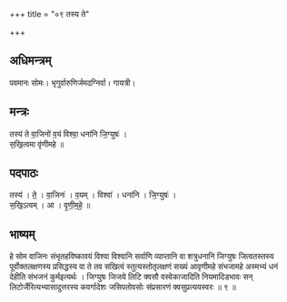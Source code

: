 +++
title = "०९ तस्य ते"

+++
## अधिमन्त्रम्
पवमानः सोमः। भृगुर्वारुणिर्जमदग्निर्वा। गायत्री।

## मन्त्रः
तस्य॑ ते वा॒जिनो॑ व॒यं विश्वा॒ धना॑नि जि॒ग्युषः॑ ।  
स॒खि॒त्वमा वृ॑णीमहे ॥

## पदपाठः
तस्य॑ । ते॒ । वा॒जिनः॑ । व॒यम् । विश्वा॑ । धना॑नि । जि॒ग्युषः॑ ।  
स॒खि॒ऽत्वम् । आ । वृ॒णी॒म॒हे॒ ॥

## भाष्यम्
हे सोम वाजिनः संभृतहविष्कावयं विश्वा विश्वानि सर्वाणि व्याप्तानि वा शत्रुधनानि जिग्युषः जित्वतस्तस्य पूर्वोक्तलक्षणस्य प्रसिद्धस्य वा ते तव सखित्वं स्तुत्यस्तोतृलक्षणं सख्यं आवृणीमहे संभजामहे अस्मभ्यं धनं देहीति संभजनं कुर्मइत्यर्थः । जिग्युषः जिजये लिटि क्वसौ वस्वेकाजादिति नियमादिडभावः सन् लिटोर्जेरित्यभ्यासादुत्तरस्य कवर्गादेशः जसिपतोवसोः संप्रसारणं क्वसुप्रत्ययस्वरः ॥ ९ ॥